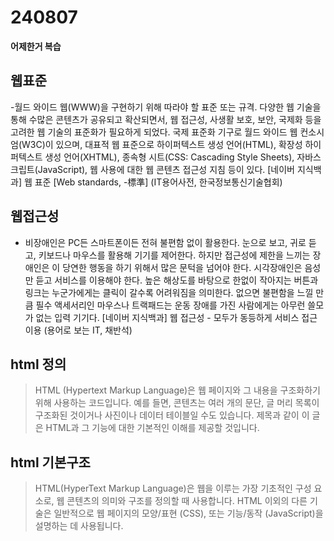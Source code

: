 # 240807
**어제한거 복습**

## 웹표준
-월드 와이드 웹(WWW)을 구현하기 위해 따라야 할 표준 또는 규격. 다양한 웹 기술을 통해 수많은 콘텐츠가 공유되고 확산되면서, 
웹 접근성, 사생활 보호, 보안, 국제화 등을 고려한 웹 기술의 표준화가 필요하게 되었다. 
국제 표준화 기구로 월드 와이드 웹 컨소시엄(W3C)이 있으며, 대표적 웹 표준으로 하이퍼텍스트 생성 언어(HTML), 
확장성 하이퍼텍스트 생성 언어(XHTML), 종속형 시트(CSS: Cascading Style Sheets), 자바스크립트(JavaScript), 
웹 사용에 대한 웹 콘텐츠 접근성 지침 등이 있다.
[네이버 지식백과] 웹 표준 [Web standards, -標準] (IT용어사전, 한국정보통신기술협회)

## 웹접근성
- 비장애인은 PC든 스마트폰이든 전혀 불편함 없이 활용한다. 눈으로 보고, 귀로 듣고, 키보드나 마우스를 활용해 기기를 제어한다. 
하지만 접근성에 제한을 느끼는 장애인은 이 당연한 행동을 하기 위해서 많은 문턱을 넘어야 한다. 
시각장애인은 음성만 듣고 서비스를 이용해야 한다. 높은 해상도를 바탕으로 한없이 작아지는 버튼과 링크는 누군가에게는 클릭이 
갈수록 어려워짐을 의미한다. 없으면 불편함을 느낄 만큼 필수 액세서리인 마우스나 트랙패드는 운동 장애를 가진 사람에게는 
아무런 쓸모가 없는 입력 기기다.
[네이버 지식백과] 웹 접근성 - 모두가 동등하게 서비스 접근 이용 (용어로 보는 IT, 채반석)

## html 정의
> HTML (Hypertext Markup Language)은 웹 페이지와 그 내용을 구조화하기 위해 사용하는 코드입니다. 예를 들면, 콘텐츠는 여러 개의 문단, 글 머리 목록이 구조화된 것이거나 사진이나 데이터 테이블일 수도 있습니다. 제목과 같이 이 글은 HTML과 그 기능에 대한 기본적인 이해를 제공할 것입니다.
## html 기본구조
> HTML(HyperText Markup Language)은 웹을 이루는 가장 기초적인 구성 요소로, 웹 콘텐츠의 의미와 구조를 정의할 때 사용합니다. HTML 이외의 다른 기술은 일반적으로 웹 페이지의 모양/표현 (CSS), 또는 기능/동작 (JavaScript)을 설명하는 데 사용됩니다.


